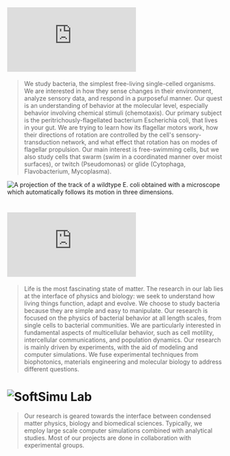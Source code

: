 # ![Howard C.Berg Lab](http://www.rowland.harvard.edu/labs/bacteria/index.php)
> We study bacteria, the simplest free-living single-celled organisms. We are interested in how they sense changes in their environment, analyze sensory data, and respond in a purposeful manner. Our quest is an understanding of behavior at the molecular level, especially behavior involving chemical stimuli (chemotaxis). Our primary subject is the peritrichously-flagellated bacterium Escherichia coli, that lives in your gut. We are trying to learn how its flagellar motors work, how their directions of rotation are controlled by the cell's sensory-transduction network, and what effect that rotation has on modes of flagellar propulsion. Our main interest is free-swimming cells, but we also study cells that swarm (swim in a coordinated manner over moist surfaces), or twitch (Pseudomonas) or glide (Cytophaga, Flavobacterium, Mycoplasma). 

![A projection of the track of a wildtype E. coli obtained with a microscope which automatically follows its motion in three dimensions.](http://www.rowland.harvard.edu/labs/bacteria/images/Ecolitrack.jpg)

# ![Yilin Wu](http://www.phy.cuhk.edu.hk/ylwu/index.html)
>Life is the most fascinating state of matter. The research in our lab lies at the interface of physics and biology: we seek to understand how living things function, adapt and evolve. We choose to study bacteria because they are simple and easy to manipulate. Our research is focused on the physics of bacterial behavior at all length scales, from single cells to bacterial communities. We are particularly interested in fundamental aspects of multicellular behavior, such as cell motility, intercellular communications, and population dynamics. Our research is mainly driven by experiments, with the aid of modeling and computer simulations. We fuse experimental techniques from biophotonics, materials engineering and molecular biology to address different questions.
# ![SoftSimu Lab](http://www.softsimu.net/)
> Our research is geared towards the interface between condensed matter physics, biology and biomedical sciences. Typically, we employ large scale computer simulations combined with analytical studies. Most of our projects are done in collaboration with experimental groups.
